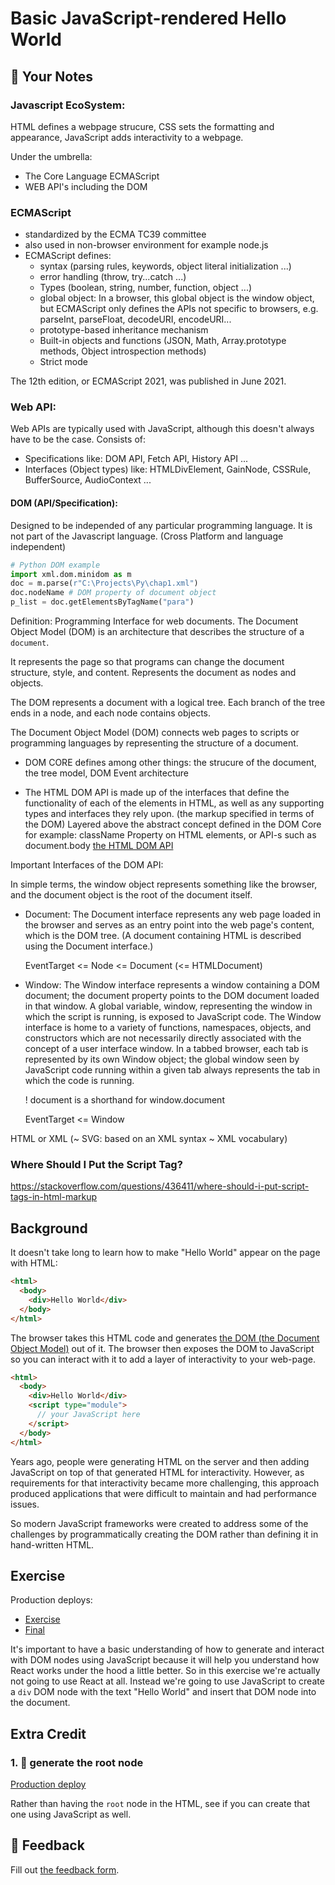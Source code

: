 # Basic JavaScript-rendered Hello World

## 📝 Your Notes

### Javascript EcoSystem:

HTML defines a webpage strucure, CSS sets the formatting and appearance,
JavaScript adds interactivity to a webpage.

Under the umbrella:

- The Core Language ECMAScript
- WEB API's including the DOM

### ECMAScript

- standardized by the ECMA TC39 committee
- also used in non-browser environment for example node.js
- ECMAScript defines:
  - syntax (parsing rules, keywords, object literal initialization ...)
  - error handling (throw, try...catch ...)
  - Types (boolean, string, number, function, object ...)
  - global object: In a browser, this global object is the window object, but
    ECMAScript only defines the APIs not specific to browsers, e.g. parseInt,
    parseFloat, decodeURI, encodeURI...
  - prototype-based inheritance mechanism
  - Built-in objects and functions (JSON, Math, Array.prototype methods, Object
    introspection methods)
  - Strict mode

The 12th edition, or ECMAScript 2021, was published in June 2021.

### Web API:

Web APIs are typically used with JavaScript, although this doesn't always have
to be the case. Consists of:

- Specifications like: DOM API, Fetch API, History API ...
- Interfaces (Object types) like: HTMLDivElement, GainNode, CSSRule,
  BufferSource, AudioContext ...

#### DOM (API/Specification):

Designed to be independed of any particular programming language. It is not part
of the Javascript language. (Cross Platform and language independent)

```python
# Python DOM example
import xml.dom.minidom as m
doc = m.parse(r"C:\Projects\Py\chap1.xml")
doc.nodeName # DOM property of document object
p_list = doc.getElementsByTagName("para")
```

Definition: Programming Interface for web documents. The Document Object Model
(DOM) is an architecture that describes the structure of a `document`.

It represents the page so that programs can change the document structure,
style, and content. Represents the document as nodes and objects.

The DOM represents a document with a logical tree. Each branch of the tree ends
in a node, and each node contains objects.

The Document Object Model (DOM) connects web pages to scripts or programming
languages by representing the structure of a document.

- DOM CORE defines among other things: the strucure of the document, the tree
  model, DOM Event architecture

- The HTML DOM API is made up of the interfaces that define the functionality of
  each of the elements in HTML, as well as any supporting types and interfaces
  they rely upon. (the markup specified in terms of the DOM) Layered above the
  abstract concept defined in the DOM Core for example: className Property on
  HTML elements, or API-s such as document.body
  [the HTML DOM API](https://developer.mozilla.org/en-US/docs/Web/API/HTML_DOM_API)

Important Interfaces of the DOM API:

In simple terms, the window object represents something like the browser, and
the document object is the root of the document itself.

- Document: The Document interface represents any web page loaded in the browser
  and serves as an entry point into the web page's content, which is the DOM
  tree. (A document containing HTML is described using the Document interface.)

  EventTarget <= Node <= Document (<= HTMLDocument)

- Window: The Window interface represents a window containing a DOM document;
  the document property points to the DOM document loaded in that window. A
  global variable, window, representing the window in which the script is
  running, is exposed to JavaScript code. The Window interface is home to a
  variety of functions, namespaces, objects, and constructors which are not
  necessarily directly associated with the concept of a user interface window.
  In a tabbed browser, each tab is represented by its own Window object; the
  global window seen by JavaScript code running within a given tab always
  represents the tab in which the code is running.

  ! document is a shorthand for window.document

  EventTarget <= Window

HTML or XML (~ SVG: based on an XML syntax ~ XML vocabulary)

### Where Should I Put the Script Tag?

https://stackoverflow.com/questions/436411/where-should-i-put-script-tags-in-html-markup

## Background

It doesn't take long to learn how to make "Hello World" appear on the page with
HTML:

```html
<html>
  <body>
    <div>Hello World</div>
  </body>
</html>
```

The browser takes this HTML code and generates
[the DOM (the Document Object Model)](https://developer.mozilla.org/en-US/docs/Web/API/Document_Object_Model/Introduction)
out of it. The browser then exposes the DOM to JavaScript so you can interact
with it to add a layer of interactivity to your web-page.

```html
<html>
  <body>
    <div>Hello World</div>
    <script type="module">
      // your JavaScript here
    </script>
  </body>
</html>
```

Years ago, people were generating HTML on the server and then adding JavaScript
on top of that generated HTML for interactivity. However, as requirements for
that interactivity became more challenging, this approach produced applications
that were difficult to maintain and had performance issues.

So modern JavaScript frameworks were created to address some of the challenges
by programmatically creating the DOM rather than defining it in hand-written
HTML.

## Exercise

Production deploys:

- [Exercise](http://react-fundamentals.netlify.app/isolated/exercise/01.html)
- [Final](http://react-fundamentals.netlify.app/isolated/final/01.html)

It's important to have a basic understanding of how to generate and interact
with DOM nodes using JavaScript because it will help you understand how React
works under the hood a little better. So in this exercise we're actually not
going to use React at all. Instead we're going to use JavaScript to create a
`div` DOM node with the text "Hello World" and insert that DOM node into the
document.

## Extra Credit

### 1. 💯 generate the root node

[Production deploy](http://react-fundamentals.netlify.app/isolated/final/01.extra-1.html)

Rather than having the `root` node in the HTML, see if you can create that one
using JavaScript as well.

## 🦉 Feedback

Fill out
[the feedback form](https://ws.kcd.im/?ws=React%20Fundamentals%20%E2%9A%9B&e=01%3A%20Basic%20JavaScript-rendered%20Hello%20World&em=dombo.peter%40gmail.com).
